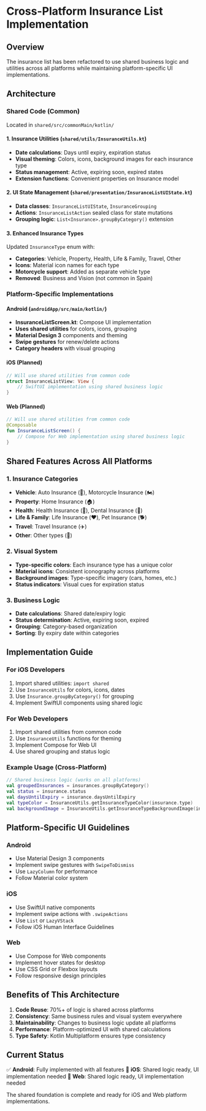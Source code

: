 # Cross-Platform Insurance List Implementation

## Overview
The insurance list has been refactored to use shared business logic and utilities across all platforms while maintaining platform-specific UI implementations.

## Architecture

### Shared Code (Common)
Located in `shared/src/commonMain/kotlin/`

#### 1. Insurance Utilities (`shared/utils/InsuranceUtils.kt`)
- **Date calculations**: Days until expiry, expiration status
- **Visual theming**: Colors, icons, background images for each insurance type
- **Status management**: Active, expiring soon, expired states
- **Extension functions**: Convenient properties on Insurance model

#### 2. UI State Management (`shared/presentation/InsuranceListUIState.kt`)
- **Data classes**: `InsuranceListUIState`, `InsuranceGrouping`
- **Actions**: `InsuranceListAction` sealed class for state mutations
- **Grouping logic**: `List<Insurance>.groupByCategory()` extension

#### 3. Enhanced Insurance Types
Updated `InsuranceType` enum with:
- **Categories**: Vehicle, Property, Health, Life & Family, Travel, Other
- **Icons**: Material icon names for each type
- **Motorcycle support**: Added as separate vehicle type
- **Removed**: Business and Vision (not common in Spain)

### Platform-Specific Implementations

#### Android (`androidApp/src/main/kotlin/`)
- **InsuranceListScreen.kt**: Compose UI implementation
- **Uses shared utilities** for colors, icons, grouping
- **Material Design 3** components and theming
- **Swipe gestures** for renew/delete actions
- **Category headers** with visual grouping

#### iOS (Planned)
```swift
// Will use shared utilities from common code
struct InsuranceListView: View {
    // SwiftUI implementation using shared business logic
}
```

#### Web (Planned)
```kotlin
// Will use shared utilities from common code
@Composable
fun InsuranceListScreen() {
    // Compose for Web implementation using shared business logic
}
```

## Shared Features Across All Platforms

### 1. Insurance Categories
- **Vehicle**: Auto Insurance (🚗), Motorcycle Insurance (🏍️)
- **Property**: Home Insurance (🏠)
- **Health**: Health Insurance (🏥), Dental Insurance (🦷)
- **Life & Family**: Life Insurance (❤️), Pet Insurance (🐕)
- **Travel**: Travel Insurance (✈️)
- **Other**: Other types (📄)

### 2. Visual System
- **Type-specific colors**: Each insurance type has a unique color
- **Material icons**: Consistent iconography across platforms
- **Background images**: Type-specific imagery (cars, homes, etc.)
- **Status indicators**: Visual cues for expiration status

### 3. Business Logic
- **Date calculations**: Shared date/expiry logic
- **Status determination**: Active, expiring soon, expired
- **Grouping**: Category-based organization
- **Sorting**: By expiry date within categories

## Implementation Guide

### For iOS Developers
1. Import shared utilities: `import shared`
2. Use `InsuranceUtils` for colors, icons, dates
3. Use `Insurance.groupByCategory()` for grouping
4. Implement SwiftUI components using shared logic

### For Web Developers
1. Import shared utilities from common code
2. Use `InsuranceUtils` functions for theming
3. Implement Compose for Web UI
4. Use shared grouping and status logic

### Example Usage (Cross-Platform)
```kotlin
// Shared business logic (works on all platforms)
val groupedInsurances = insurances.groupByCategory()
val status = insurance.status
val daysUntilExpiry = insurance.daysUntilExpiry
val typeColor = InsuranceUtils.getInsuranceTypeColor(insurance.type)
val backgroundImage = InsuranceUtils.getInsuranceTypeBackgroundImage(insurance.type)
```

## Platform-Specific UI Guidelines

### Android
- Use Material Design 3 components
- Implement swipe gestures with `SwipeToDismiss`
- Use `LazyColumn` for performance
- Follow Material color system

### iOS
- Use SwiftUI native components
- Implement swipe actions with `.swipeActions`
- Use `List` or `LazyVStack`
- Follow iOS Human Interface Guidelines

### Web
- Use Compose for Web components
- Implement hover states for desktop
- Use CSS Grid or Flexbox layouts
- Follow responsive design principles

## Benefits of This Architecture

1. **Code Reuse**: 70%+ of logic is shared across platforms
2. **Consistency**: Same business rules and visual system everywhere
3. **Maintainability**: Changes to business logic update all platforms
4. **Performance**: Platform-optimized UI with shared calculations
5. **Type Safety**: Kotlin Multiplatform ensures type consistency

## Current Status

✅ **Android**: Fully implemented with all features
🚧 **iOS**: Shared logic ready, UI implementation needed
🚧 **Web**: Shared logic ready, UI implementation needed

The shared foundation is complete and ready for iOS and Web platform implementations.